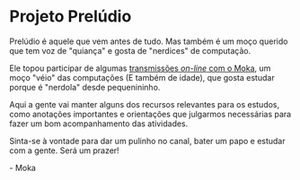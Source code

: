 # Projeto Prelúdio

Prelúdio é aquele que vem antes de tudo. Mas também é um moço querido que tem voz de "quiança" e gosta de "nerdices" de computação.

Ele topou participar de algumas [transmissões _on-line_ com o Moka](https://twitch.tv/MokaTechPlays), um moço "véio" das computações (E também de idade), que gosta estudar porque é "nerdola" desde pequenininho.

Aqui a gente vai manter alguns dos recursos relevantes para os estudos, como anotações importantes e orientações que julgarmos necessárias para fazer um bom acompanhamento das atividades.

Sinta-se à vontade para dar um pulinho no canal, bater um papo e estudar com a gente. Será um prazer!

\- Moka

